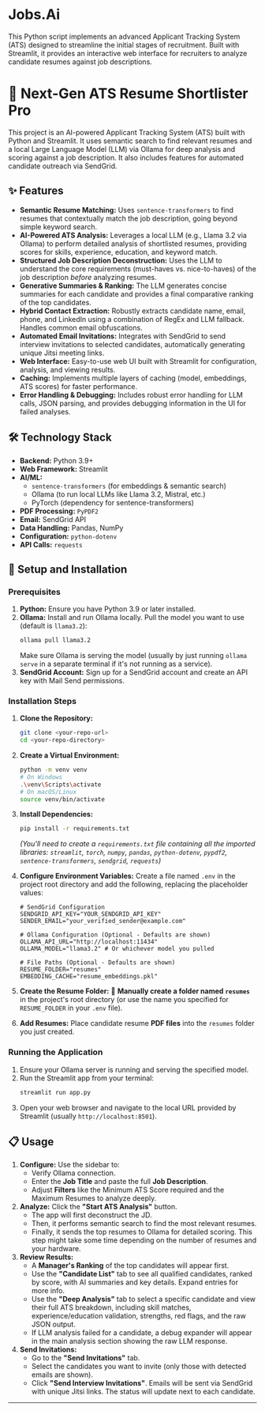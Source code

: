# Jobs.Ai
This Python script implements an advanced Applicant Tracking System (ATS) designed to streamline the initial stages of recruitment. Built with Streamlit, it provides an interactive web interface for recruiters to analyze candidate resumes against job descriptions.

# 🎯 Next-Gen ATS Resume Shortlister Pro

This project is an AI-powered Applicant Tracking System (ATS) built with Python and Streamlit. It uses semantic search to find relevant resumes and a local Large Language Model (LLM) via Ollama for deep analysis and scoring against a job description. It also includes features for automated candidate outreach via SendGrid.

## ✨ Features

* **Semantic Resume Matching:** Uses `sentence-transformers` to find resumes that contextually match the job description, going beyond simple keyword search.
* **AI-Powered ATS Analysis:** Leverages a local LLM (e.g., Llama 3.2 via Ollama) to perform detailed analysis of shortlisted resumes, providing scores for skills, experience, education, and keyword match.
* **Structured Job Description Deconstruction:** Uses the LLM to understand the core requirements (must-haves vs. nice-to-haves) of the job description *before* analyzing resumes.
* **Generative Summaries & Ranking:** The LLM generates concise summaries for each candidate and provides a final comparative ranking of the top candidates.
* **Hybrid Contact Extraction:** Robustly extracts candidate name, email, phone, and LinkedIn using a combination of RegEx and LLM fallback. Handles common email obfuscations.
* **Automated Email Invitations:** Integrates with SendGrid to send interview invitations to selected candidates, automatically generating unique Jitsi meeting links.
* **Web Interface:** Easy-to-use web UI built with Streamlit for configuration, analysis, and viewing results.
* **Caching:** Implements multiple layers of caching (model, embeddings, ATS scores) for faster performance.
* **Error Handling & Debugging:** Includes robust error handling for LLM calls, JSON parsing, and provides debugging information in the UI for failed analyses.

## 🛠️ Technology Stack

* **Backend:** Python 3.9+
* **Web Framework:** Streamlit
* **AI/ML:**
    * `sentence-transformers` (for embeddings & semantic search)
    * Ollama (to run local LLMs like Llama 3.2, Mistral, etc.)
    * PyTorch (dependency for sentence-transformers)
* **PDF Processing:** `PyPDF2`
* **Email:** SendGrid API
* **Data Handling:** Pandas, NumPy
* **Configuration:** `python-dotenv`
* **API Calls:** `requests`

## 🚀 Setup and Installation

### Prerequisites

1.  **Python:** Ensure you have Python 3.9 or later installed.
2.  **Ollama:** Install and run Ollama locally. Pull the model you want to use (default is `llama3.2`):
    ```bash
    ollama pull llama3.2
    ```
    Make sure Ollama is serving the model (usually by just running `ollama serve` in a separate terminal if it's not running as a service).
3.  **SendGrid Account:** Sign up for a SendGrid account and create an API key with Mail Send permissions.

### Installation Steps

1.  **Clone the Repository:**
    ```bash
    git clone <your-repo-url>
    cd <your-repo-directory>
    ```

2.  **Create a Virtual Environment:**
    ```bash
    python -m venv venv
    # On Windows
    .\venv\Scripts\activate
    # On macOS/Linux
    source venv/bin/activate
    ```

3.  **Install Dependencies:**
    ```bash
    pip install -r requirements.txt
    ```
    *(You'll need to create a `requirements.txt` file containing all the imported libraries: `streamlit`, `torch`, `numpy`, `pandas`, `python-dotenv`, `pypdf2`, `sentence-transformers`, `sendgrid`, `requests`)*

4.  **Configure Environment Variables:**
    Create a file named `.env` in the project root directory and add the following, replacing the placeholder values:
    ```env
    # SendGrid Configuration
    SENDGRID_API_KEY="YOUR_SENDGRID_API_KEY"
    SENDER_EMAIL="your_verified_sender@example.com"

    # Ollama Configuration (Optional - Defaults are shown)
    OLLAMA_API_URL="http://localhost:11434"
    OLLAMA_MODEL="llama3.2" # Or whichever model you pulled

    # File Paths (Optional - Defaults are shown)
    RESUME_FOLDER="resumes"
    EMBEDDING_CACHE="resume_embeddings.pkl"
    ```

5.  **Create the Resume Folder:** 📁
    **Manually create a folder named `resumes`** in the project's root directory (or use the name you specified for `RESUME_FOLDER` in your `.env` file).

6.  **Add Resumes:**
    Place candidate resume **PDF files** into the `resumes` folder you just created.

### Running the Application

1.  Ensure your Ollama server is running and serving the specified model.
2.  Run the Streamlit app from your terminal:
    ```bash
    streamlit run app.py
    ```
3.  Open your web browser and navigate to the local URL provided by Streamlit (usually `http://localhost:8501`).

## 📋 Usage

1.  **Configure:** Use the sidebar to:
    * Verify Ollama connection.
    * Enter the **Job Title** and paste the full **Job Description**.
    * Adjust **Filters** like the Minimum ATS Score required and the Maximum Resumes to analyze deeply.
2.  **Analyze:** Click the **"Start ATS Analysis"** button.
    * The app will first deconstruct the JD.
    * Then, it performs semantic search to find the most relevant resumes.
    * Finally, it sends the top resumes to Ollama for detailed scoring. This step might take some time depending on the number of resumes and your hardware.
3.  **Review Results:**
    * A **Manager's Ranking** of the top candidates will appear first.
    * Use the **"Candidate List"** tab to see all qualified candidates, ranked by score, with AI summaries and key details. Expand entries for more info.
    * Use the **"Deep Analysis"** tab to select a specific candidate and view their full ATS breakdown, including skill matches, experience/education validation, strengths, red flags, and the raw JSON output.
    * If LLM analysis failed for a candidate, a debug expander will appear in the main analysis section showing the raw LLM response.
4.  **Send Invitations:**
    * Go to the **"Send Invitations"** tab.
    * Select the candidates you want to invite (only those with detected emails are shown).
    * Click **"Send Interview Invitations"**. Emails will be sent via SendGrid with unique Jitsi links. The status will update next to each candidate.

---

